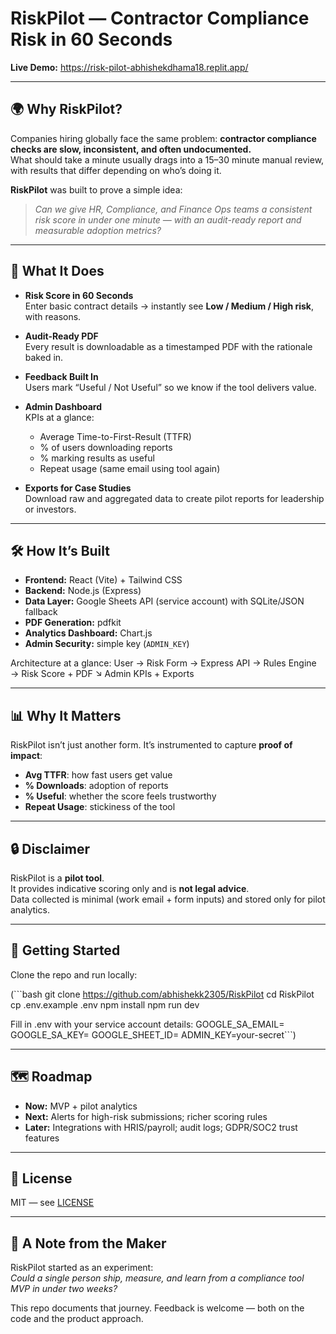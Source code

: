 # RiskPilot — Contractor Compliance Risk in 60 Seconds

**Live Demo:** https://risk-pilot-abhishekdhama18.replit.app/  

---

## 🌍 Why RiskPilot?
Companies hiring globally face the same problem: **contractor compliance checks are slow, inconsistent, and often undocumented.**  
What should take a minute usually drags into a 15–30 minute manual review, with results that differ depending on who’s doing it.

**RiskPilot** was built to prove a simple idea:  
> *Can we give HR, Compliance, and Finance Ops teams a consistent risk score in under one minute — with an audit-ready report and measurable adoption metrics?*  

---

## 🚀 What It Does
- **Risk Score in 60 Seconds**  
  Enter basic contract details → instantly see **Low / Medium / High risk**, with reasons.  

- **Audit-Ready PDF**  
  Every result is downloadable as a timestamped PDF with the rationale baked in.  

- **Feedback Built In**  
  Users mark “Useful / Not Useful” so we know if the tool delivers value.  

- **Admin Dashboard**  
  KPIs at a glance:  
  - Average Time-to-First-Result (TTFR)  
  - % of users downloading reports  
  - % marking results as useful  
  - Repeat usage (same email using tool again)  

- **Exports for Case Studies**  
  Download raw and aggregated data to create pilot reports for leadership or investors.  

---

## 🛠 How It’s Built
- **Frontend:** React (Vite) + Tailwind CSS  
- **Backend:** Node.js (Express)  
- **Data Layer:** Google Sheets API (service account) with SQLite/JSON fallback  
- **PDF Generation:** pdfkit  
- **Analytics Dashboard:** Chart.js  
- **Admin Security:** simple key (`ADMIN_KEY`)  

Architecture at a glance:
User → Risk Form → Express API → Rules Engine → Risk Score + PDF
↘ Admin KPIs + Exports


---

## 📊 Why It Matters
RiskPilot isn’t just another form. It’s instrumented to capture **proof of impact**:

- **Avg TTFR**: how fast users get value  
- **% Downloads**: adoption of reports  
- **% Useful**: whether the score feels trustworthy  
- **Repeat Usage**: stickiness of the tool  


---

## 🔒 Disclaimer
RiskPilot is a **pilot tool**.  
It provides indicative scoring only and is **not legal advice**.  
Data collected is minimal (work email + form inputs) and stored only for pilot analytics.  

---

## 📌 Getting Started

Clone the repo and run locally:

(```bash
git clone https://github.com/abhishekk2305/RiskPilot
cd RiskPilot
cp .env.example .env
npm install
npm run dev

Fill in .env with your service account details:
GOOGLE_SA_EMAIL=
GOOGLE_SA_KEY=
GOOGLE_SHEET_ID=
ADMIN_KEY=your-secret```)

---

## 🗺 Roadmap

- **Now:** MVP + pilot analytics  
- **Next:** Alerts for high-risk submissions; richer scoring rules  
- **Later:** Integrations with HRIS/payroll; audit logs; GDPR/SOC2 trust features  

---

## 📄 License

MIT — see [LICENSE](./LICENSE)

---

## 🙌 A Note from the Maker

RiskPilot started as an experiment:  
*Could a single person ship, measure, and learn from a compliance tool MVP in under two weeks?*  

This repo documents that journey. Feedback is welcome — both on the code and the product approach.


